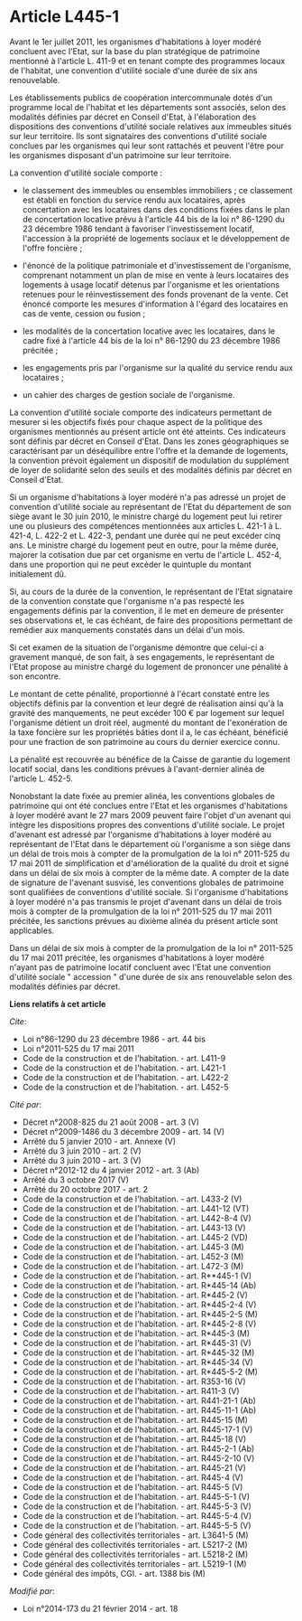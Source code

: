 # Article L445-1

Avant le 1er juillet 2011, les organismes d'habitations à loyer modéré concluent avec l'Etat, sur la base du plan stratégique
de patrimoine mentionné à l'article L. 411-9 et en tenant compte des programmes locaux de l'habitat, une convention d'utilité
sociale d'une durée de six ans renouvelable. 

Les établissements publics de coopération intercommunale dotés d'un programme local de l'habitat et les départements sont
associés, selon des modalités définies par décret en Conseil d'Etat, à l'élaboration des dispositions des conventions
d'utilité sociale relatives aux immeubles situés sur leur territoire. Ils sont signataires des conventions d'utilité sociale
conclues par les organismes qui leur sont rattachés et peuvent l'être pour les organismes disposant d'un patrimoine sur leur
territoire. 

La convention d'utilité sociale comporte :

- le classement des immeubles ou ensembles immobiliers ; ce classement est établi en fonction du service rendu aux
locataires, après concertation avec les locataires dans des conditions fixées dans le plan de concertation locative prévu à
l'article 44 bis de la loi n° 86-1290 du 23 décembre 1986 tendant à favoriser l'investissement locatif, l'accession à la
propriété de logements sociaux et le développement de l'offre foncière ;

- l'énoncé de la politique patrimoniale et d'investissement de l'organisme, comprenant notamment un plan de mise en vente à
leurs locataires des logements à usage locatif détenus par l'organisme et les orientations retenues pour le réinvestissement
des fonds provenant de la vente. Cet énoncé comporte les mesures d'information à l'égard des locataires en cas de vente,
cession ou fusion ;

- les modalités de la concertation locative avec les locataires, dans le cadre fixé à l'article 44 bis de la loi n° 86-1290
du 23 décembre 1986 précitée ;

- les engagements pris par l'organisme sur la qualité du service rendu aux locataires ;

- un cahier des charges de gestion sociale de l'organisme. 

La convention d'utilité sociale comporte des indicateurs permettant de mesurer si les objectifs fixés pour chaque aspect de
la politique des organismes mentionnés au présent article ont été atteints. Ces indicateurs sont définis par décret en
Conseil d'Etat. Dans les zones géographiques se caractérisant par un déséquilibre entre l'offre et la demande de logements,
la convention prévoit également un dispositif de modulation du supplément de loyer de solidarité selon des seuils et des
modalités définis par décret en Conseil d'Etat. 

Si un organisme d'habitations à loyer modéré n'a pas adressé un projet de convention d'utilité sociale au représentant de
l'Etat du département de son siège avant le 30 juin 2010, le ministre chargé du logement peut lui retirer une ou plusieurs
des compétences mentionnées aux articles L. 421-1 à L. 421-4, 
L. 422-2 et L. 422-3, pendant une durée qui ne peut excéder cinq ans. Le ministre chargé du logement peut en outre, pour la
même durée, majorer la cotisation due par cet organisme en vertu de l'article L. 452-4, dans une proportion qui ne peut
excéder le quintuple du montant initialement dû. 

Si, au cours de la durée de la convention, le représentant de l'Etat signataire de la convention constate que l'organisme n'a
pas respecté les engagements définis par la convention, il le met en demeure de présenter ses observations et, le cas
échéant, de faire des propositions permettant de remédier aux manquements constatés dans un délai d'un mois. 

Si cet examen de la situation de l'organisme démontre que celui-ci a gravement manqué, de son fait, à ses engagements, le
représentant de l'Etat propose au ministre chargé du logement de prononcer une pénalité à son encontre. 

Le montant de cette pénalité, proportionné à l'écart constaté entre les objectifs définis par la convention et leur degré de
réalisation ainsi qu'à la gravité des manquements, ne peut excéder 100 € par logement sur lequel l'organisme détient un droit
réel, augmenté du montant de l'exonération de la taxe foncière sur les propriétés bâties dont il a, le cas échéant, bénéficié
pour une fraction de son patrimoine au cours du dernier exercice connu. 

La pénalité est recouvrée au bénéfice de la Caisse de garantie du logement locatif social, dans les conditions prévues à
l'avant-dernier alinéa de l'article L. 452-5. 

Nonobstant la date fixée au premier alinéa, les conventions globales de patrimoine qui ont été conclues entre l'Etat et les
organismes d'habitations à loyer modéré avant le 27 mars 2009 peuvent faire l'objet d'un avenant qui intègre les dispositions
propres des conventions d'utilité sociale. Le projet d'avenant est adressé par l'organisme d'habitations à loyer modéré au
représentant de l'Etat dans le département où l'organisme a son siège dans un délai de trois mois à compter de la
promulgation de la loi n° 2011-525 du 17 mai 2011 de simplification et d'amélioration de la qualité du droit et signé dans un
délai de six mois à compter de la même date. A compter de la date de signature de l'avenant susvisé, les conventions globales
de patrimoine sont qualifiées de conventions d'utilité sociale. Si l'organisme d'habitations à loyer modéré n'a pas transmis
le projet d'avenant dans un délai de trois mois à compter de la promulgation de la loi n° 2011-525 du 17 mai 2011 précitée,
les sanctions prévues au dixième alinéa du présent article sont applicables. 

Dans un délai de six mois à compter de la promulgation de la loi n° 2011-525 du 17 mai 2011 précitée, les organismes
d'habitations à loyer modéré n'ayant pas de patrimoine locatif concluent avec l'Etat une convention d'utilité sociale "
accession " d'une durée de six ans renouvelable selon des modalités définies par décret.

**Liens relatifs à cet article**

_Cite_:

  - Loi n°86-1290 du 23 décembre 1986 - art. 44 bis
  - Loi n°2011-525 du 17 mai 2011
  - Code de la construction et de l'habitation. - art. L411-9
  - Code de la construction et de l'habitation. - art. L421-1
  - Code de la construction et de l'habitation. - art. L422-2
  - Code de la construction et de l'habitation. - art. L452-5

_Cité par_:

  - Décret n°2008-825 du 21 août 2008 - art. 3 (V)
  - Décret n°2009-1486 du 3 décembre 2009 - art. 14 (V)
  - Arrêté du 5 janvier 2010 - art. Annexe (V)
  - Arrêté du 3 juin 2010 - art. 2 (V)
  - Arrêté du 3 juin 2010 - art. 3 (V)
  - Décret n°2012-12 du 4 janvier 2012 - art. 3 (Ab)
  - Arrêté du 3 octobre 2017 (V)
  - Arrêté du 20 octobre 2017 - art. 2
  - Code de la construction et de l'habitation. - art. L433-2 (V)
  - Code de la construction et de l'habitation. - art. L441-12 (VT)
  - Code de la construction et de l'habitation. - art. L442-8-4 (V)
  - Code de la construction et de l'habitation. - art. L443-13 (V)
  - Code de la construction et de l'habitation. - art. L445-2 (VD)
  - Code de la construction et de l'habitation. - art. L445-3 (M)
  - Code de la construction et de l'habitation. - art. L452-3 (M)
  - Code de la construction et de l'habitation. - art. L472-3 (M)
  - Code de la construction et de l'habitation. - art. R**445-1 (V)
  - Code de la construction et de l'habitation. - art. R*445-14 (Ab)
  - Code de la construction et de l'habitation. - art. R*445-2 (V)
  - Code de la construction et de l'habitation. - art. R*445-2-4 (V)
  - Code de la construction et de l'habitation. - art. R*445-2-5 (M)
  - Code de la construction et de l'habitation. - art. R*445-2-8 (V)
  - Code de la construction et de l'habitation. - art. R*445-3 (M)
  - Code de la construction et de l'habitation. - art. R*445-31 (V)
  - Code de la construction et de l'habitation. - art. R*445-32 (M)
  - Code de la construction et de l'habitation. - art. R*445-34 (V)
  - Code de la construction et de l'habitation. - art. R*445-5-2 (M)
  - Code de la construction et de l'habitation. - art. R353-16 (V)
  - Code de la construction et de l'habitation. - art. R411-3 (V)
  - Code de la construction et de l'habitation. - art. R441-21-1 (Ab)
  - Code de la construction et de l'habitation. - art. R445-11-1 (Ab)
  - Code de la construction et de l'habitation. - art. R445-15 (M)
  - Code de la construction et de l'habitation. - art. R445-17-1 (V)
  - Code de la construction et de l'habitation. - art. R445-18 (V)
  - Code de la construction et de l'habitation. - art. R445-2-1 (Ab)
  - Code de la construction et de l'habitation. - art. R445-2-10 (V)
  - Code de la construction et de l'habitation. - art. R445-21 (V)
  - Code de la construction et de l'habitation. - art. R445-4 (V)
  - Code de la construction et de l'habitation. - art. R445-5 (V)
  - Code de la construction et de l'habitation. - art. R445-5-1 (V)
  - Code de la construction et de l'habitation. - art. R445-5-3 (V)
  - Code de la construction et de l'habitation. - art. R445-5-4 (V)
  - Code de la construction et de l'habitation. - art. R445-5-5 (V)
  - Code général des collectivités territoriales - art. L3641-5 (M)
  - Code général des collectivités territoriales - art. L5217-2 (M)
  - Code général des collectivités territoriales - art. L5218-2 (M)
  - Code général des collectivités territoriales - art. L5219-1 (M)
  - Code général des impôts, CGI. - art. 1388 bis (M)

_Modifié par_:

  - Loi n°2014-173 du 21 février 2014 - art. 18
